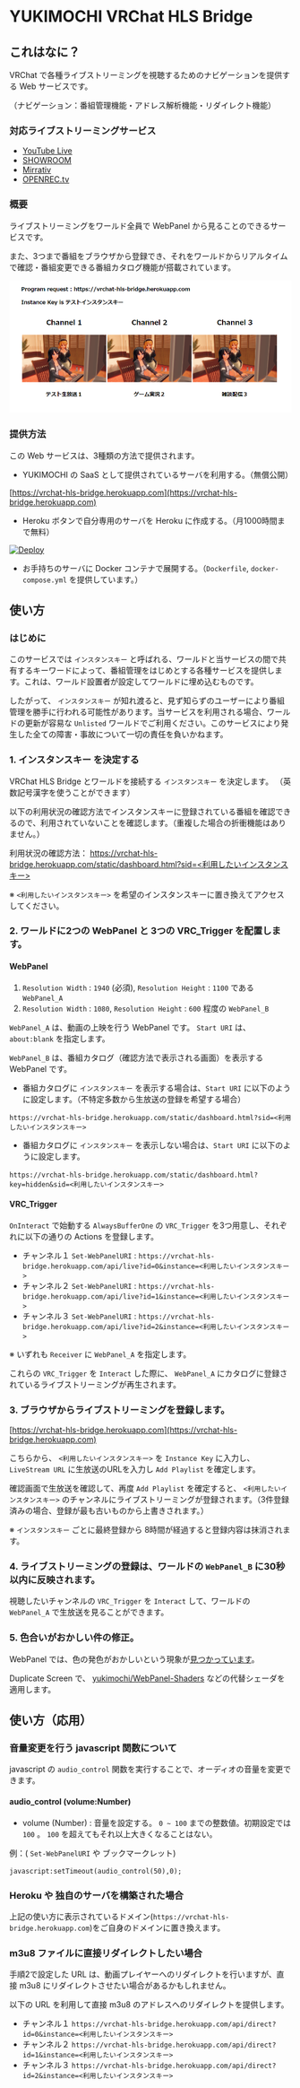 # YUKIMOCHI VRChat HLS Bridge

## これはなに？
VRChat で各種ライブストリーミングを視聴するためのナビゲーションを提供する Web サービスです。

（ナビゲーション：番組管理機能・アドレス解析機能・リダイレクト機能）

### 対応ライブストリーミングサービス
 - [YouTube Live]()
 - [SHOWROOM]()
 - [Mirrativ]()
 - [OPENREC.tv]()

### 概要
ライブストリーミングをワールド全員で WebPanel から見ることのできるサービスです。

また、3つまで番組をブラウザから登録でき、それをワールドからリアルタイムで確認・番組変更できる番組カタログ機能が搭載されています。

![Preview](./docs/catalog.png)

### 提供方法
この Web サービスは、3種類の方法で提供されます。
 - YUKIMOCHI の SaaS として提供されているサーバを利用する。（無償公開）

[https://vrchat-hls-bridge.herokuapp.com](https://vrchat-hls-bridge.herokuapp.com)

 - Heroku ボタンで自分専用のサーバを Heroku に作成する。（月1000時間まで無料）

[![Deploy](https://www.herokucdn.com/deploy/button.svg)](https://heroku.com/deploy?template=https://github.com/yukimochi/VRC_HLS)

 - お手持ちのサーバに Docker コンテナで展開する。（`Dockerfile`, `docker-compose.yml` を提供しています。）

## 使い方
### はじめに
このサービスでは `インスタンスキー` と呼ばれる、ワールドと当サービスの間で共有するキーワードによって、番組管理をはじめとする各種サービスを提供します。これは、ワールド設置者が設定してワールドに埋め込むものです。

したがって、 `インスタンスキー` が知れ渡ると、見ず知らずのユーザーにより番組管理を勝手に行われる可能性があります。当サービスを利用される場合、ワールドの更新が容易な `Unlisted` ワールドでご利用ください。このサービスにより発生した全ての障害・事故について一切の責任を負いかねます。

### 1. インスタンスキー を決定する
VRChat HLS Bridge とワールドを接続する `インスタンスキー` を決定します。 （英数記号漢字を使うことができます）

以下の利用状況の確認方法でインスタンスキーに登録されている番組を確認できるので、利用されていないことを確認します。（重複した場合の折衝機能はありません。）

利用状況の確認方法： [https://vrchat-hls-bridge.herokuapp.com/static/dashboard.html?sid=<利用したいインスタンスキー>](https://vrchat-hls-bridge.herokuapp.com/static/dashboard.html?sid=<利用したいインスタンスキー>)

※ `<利用したいインスタンスキー>` を希望のインスタンスキーに置き換えてアクセスしてください。

### 2. ワールドに2つの WebPanel と 3つの VRC_Trigger を配置します。

#### WebPanel
 1. `Resolution Width` : `1940` (必須), `Resolution Height` : `1100` である `WebPanel_A`
 1. `Resolution Width` : `1080`, `Resolution Height` : `600` 程度の `WebPanel_B`

`WebPanel_A` は、動画の上映を行う WebPanel です。 `Start URI` は、 `about:blank` を指定します。

`WebPanel_B` は、番組カタログ（確認方法で表示される画面）を表示する WebPanel です。
 - 番組カタログに `インスタンスキー` を表示する場合は、`Start URI` に以下のように設定します。（不特定多数から生放送の登録を希望する場合）

`https://vrchat-hls-bridge.herokuapp.com/static/dashboard.html?sid=<利用したいインスタンスキー>`

 - 番組カタログに `インスタンスキー` を表示しない場合は、`Start URI` に以下のように設定します。

`https://vrchat-hls-bridge.herokuapp.com/static/dashboard.html?key=hidden&sid=<利用したいインスタンスキー>`

#### VRC_Trigger
`OnInteract` で始動する `AlwaysBufferOne` の `VRC_Trigger` を3つ用意し、それぞれに以下の通りの Actions を登録します。

 - チャンネル１ `Set-WebPanelURI` : `https://vrchat-hls-bridge.herokuapp.com/api/live?id=0&instance=<利用したいインスタンスキー>`
 - チャンネル２ `Set-WebPanelURI` : `https://vrchat-hls-bridge.herokuapp.com/api/live?id=1&instance=<利用したいインスタンスキー>`
 - チャンネル３ `Set-WebPanelURI` : `https://vrchat-hls-bridge.herokuapp.com/api/live?id=2&instance=<利用したいインスタンスキー>`

※ いずれも `Receiver` に `WebPanel_A` を指定します。

これらの `VRC_Trigger` を `Interact` した際に、 `WebPanel_A` にカタログに登録されているライブストリーミングが再生されます。

### 3. ブラウザからライブストリーミングを登録します。
[https://vrchat-hls-bridge.herokuapp.com](https://vrchat-hls-bridge.herokuapp.com)

こちらから、 `<利用したいインスタンスキー>` を `Instance Key` に入力し、 `LiveStream URL` に生放送のURLを入力し `Add Playlist` を確定します。

確認画面で生放送を確認して、再度 `Add Playlist` を確定すると、 `<利用したいインスタンスキー>` のチャンネルにライブストリーミングが登録されます。（3件登録済みの場合、登録が最も古いものから上書きされます。）

※ `インスタンスキー` ごとに最終登録から 8時間が経過すると登録内容は抹消されます。

### 4. ライブストリーミングの登録は、ワールドの `WebPanel_B` に30秒以内に反映されます。
視聴したいチャンネルの `VRC_Trigger` を `Interact` して、ワールドの `WebPanel_A` で生放送を見ることができます。

### 5. 色合いがおかしい件の修正。
WebPanel では、色の発色がおかしいという現象が[見つかっています](http://uuupa.hatenablog.com/entry/2018/04/05/003936)。

 Duplicate Screen で、 [yukimochi/WebPanel-Shaders](https://github.com/yukimochi/WebPanel-Shaders
) などの代替シェーダを適用します。

## 使い方（応用）
### 音量変更を行う javascript 関数について
javascript の `audio_control` 関数を実行することで、オーディオの音量を変更できます。

#### audio_control (volume:Number)
  - volume (Number) : 音量を設定する。 `0 ~ 100` までの整数値。初期設定では `100` 。 `100` を超えてもそれ以上大きくなることはない。

  例：( `Set-WebPanelURI` や ブックマークレット)
  ````
  javascript:setTimeout(audio_control(50),0);
  ````

### Heroku や 独自のサーバを構築された場合
上記の使い方に表示されているドメイン(`https://vrchat-hls-bridge.herokuapp.com`)をご自身のドメインに置き換えます。

### m3u8 ファイルに直接リダイレクトしたい場合
手順2で設定した URL は、動画プレイヤーへのリダイレクトを行いますが、直接 m3u8 にリダイレクトさせたい場合があるかもしれません。

以下の URL を利用して直接 m3u8 のアドレスへのリダイレクトを提供します。
 - チャンネル１ `https://vrchat-hls-bridge.herokuapp.com/api/direct?id=0&instance=<利用したいインスタンスキー>`
 - チャンネル２ `https://vrchat-hls-bridge.herokuapp.com/api/direct?id=1&instance=<利用したいインスタンスキー>`
 - チャンネル３ `https://vrchat-hls-bridge.herokuapp.com/api/direct?id=2&instance=<利用したいインスタンスキー>`
